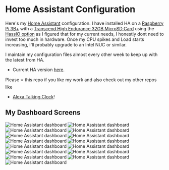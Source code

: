 # Home Assistant Configuration

Here's my [Home Assistant](https://home-assistant.io/) configuration. I have installed HA on a [Raspberry Pi 3B+](https://www.amazon.com/dp/B07BDR5PDW) with a [Transcend High Endurance 32GB MicroSD Card](https://www.amazon.com/dp/B01BDKTQY6) using the [HassIO option](https://www.home-assistant.io/hassio/) as I figured that for my current needs, I honestly dont need to invest too much in hardware. Once my CPU spikes and Load starts increasing, I'll probably upgrade to an Intel NUC or similar.

I maintain my configuration files almost every other week to keep up with the latest from HA. 
- Current HA version [here](.HA_VERSION).

Please :star: this repo if you like my work and also check out my other repos like 
- [Alexa Talking Clock](https://github.com/UbhiTS/ad-alexatalkingclock)!

## My Dashboard Screens

<img src="https://github.com/ubhits/ha-config-ataraxis/blob/master/hadash1.png" alt="Home Assistant dashboard" />

<img src="https://github.com/ubhits/ha-config-ataraxis/blob/master/hadash2.png" alt="Home Assistant dashboard" />

<img src="https://github.com/ubhits/ha-config-ataraxis/blob/master/hadash3.png" alt="Home Assistant dashboard" />

<img src="https://github.com/ubhits/ha-config-ataraxis/blob/master/hadash4.png" alt="Home Assistant dashboard" />

<img src="https://github.com/ubhits/ha-config-ataraxis/blob/master/hadash5.png" alt="Home Assistant dashboard" />

<img src="https://github.com/ubhits/ha-config-ataraxis/blob/master/hadash6.png" alt="Home Assistant dashboard" />

<img src="https://github.com/ubhits/ha-config-ataraxis/blob/master/hadash7.png" alt="Home Assistant dashboard" />

<img src="https://github.com/ubhits/ha-config-ataraxis/blob/master/hadash8.png" alt="Home Assistant dashboard" />

<img src="https://github.com/ubhits/ha-config-ataraxis/blob/master/hadash9.png" alt="Home Assistant dashboard" />

<img src="https://github.com/ubhits/ha-config-ataraxis/blob/master/hadash10.png" alt="Home Assistant dashboard" />

<img src="https://github.com/ubhits/ha-config-ataraxis/blob/master/hadash11.png" alt="Home Assistant dashboard" />

<img src="https://github.com/ubhits/ha-config-ataraxis/blob/master/hadash12.png" alt="Home Assistant dashboard" />

<img src="https://github.com/ubhits/ha-config-ataraxis/blob/master/hadash13.png" alt="Home Assistant dashboard" />

<img src="https://github.com/ubhits/ha-config-ataraxis/blob/master/hadash14.png" alt="Home Assistant dashboard" />

<img src="https://github.com/ubhits/ha-config-ataraxis/blob/master/hadash15.png" alt="Home Assistant dashboard" />
